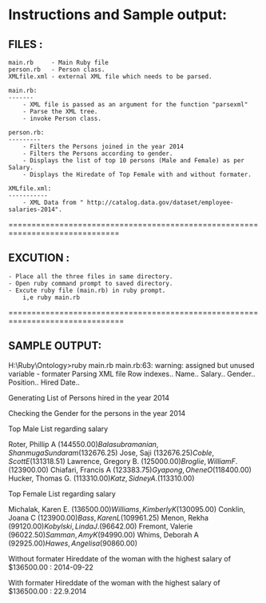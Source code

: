 Instructions and Sample output:
===============================



FILES :
------
	main.rb		- Main Ruby file
	person.rb	- Person class.
	XMLfile.xml - external XML file which needs to be parsed.

	main.rb:
	-------
		- XML file is passed as an argument for the function "parsexml"
		- Parse the XML tree.
		- invoke Person class.
		
	person.rb:
	---------
		- Filters the Persons joined in the year 2014
		- Filters the Persons according to gender.
		- Displays the list of top 10 persons (Male and Female) as per Salary.
		- Displays the Hiredate of Top Female with and without formater.
		
	XMLfile.xml:
	-----------	
		- XML Data from " http://catalog.data.gov/dataset/employee-salaries-2014".
		
==============================================================================	
		
EXCUTION :
---------

	- Place all the three files in same directory.
	- Open ruby command prompt to saved directory.
	- Excute ruby file (main.rb) in ruby prompt.
		i,e ruby main.rb
		

===============================================================================		
		
		
SAMPLE OUTPUT:
--------------
		
H:\Ruby\Ontology>ruby main.rb
main.rb:63: warning: assigned but unused variable - formater
Parsing XML file
   Row indexes..
   Name..
   Salary..
   Gender..
   Position..
   Hired Date..

Generating List of Persons hired in the year 2014

Checking the Gender for the persons in the year 2014

Top Male List regarding salary

Roter, Phillip A ($144550.00)
Balasubramanian, Shanmuga Sundaram ($132676.25)
Jose, Saji ($132676.25)
Coble, Scott E ($131318.51)
Lawrence, Gregory B. ($125000.00)
Broglie, William F. ($123900.00)
Chiafari, Francis A ($123383.75)
Gyapong, Ohene O ($118400.00)
Hucker, Thomas G. ($113310.00)
Katz, Sidney A. ($113310.00)

Top Female List regarding salary

Michalak, Karen E. ($136500.00)
Williams, Kimberly K ($130095.00)
Conklin, Joana C ($123900.00)
Bass, Karen L ($109961.25)
Menon, Rekha ($99120.00)
Kobylski, Linda J. ($96642.00)
Fremont, Valerie ($96022.50)
Samman, Amy K ($94990.00)
Whims, Deborah A ($92925.00)
Hawes, Angelisa ($90860.00)

Without formater
Hireddate of the woman with the highest salary of $136500.00 :
2014-09-22

With formater
Hireddate of the woman with the highest salary of $136500.00 :
22.9.2014

